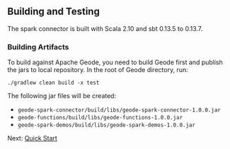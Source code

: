 ## Building and Testing

The spark connector is built with Scala 2.10 and sbt 0.13.5 to 0.13.7.

### Building Artifacts

To build against Apache Geode, you need to build Geode first and publish the jars
to local repository. In the root of Geode directory, run:

```
./gradlew clean build -x test
```

The following jar files will be created:
 - `geode-spark-connector/build/libs/geode-spark-connector-1.0.0.jar`
 - `geode-functions/build/libs/geode-functions-1.0.0.jar`
 - `geode-spark-demos/build/libs/geode-spark-demos-1.0.0.jar `


Next: [Quick Start](2_quick.md)
